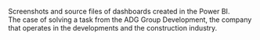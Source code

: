 Screenshots and source files of dashboards created in the Power BI.   
The case of solving a task from the ADG Group Development, the company that operates in the developments and the construction industry.   
